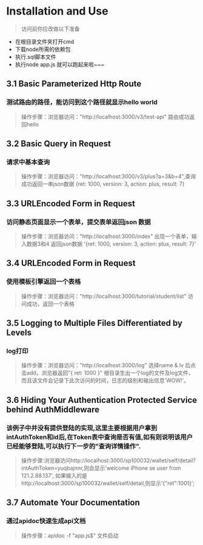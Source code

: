 
# Installation and Use
> 访问前你应改做以下准备
- 在根目录文件夹打开cmd
- 下载node所需的依赖包
- 执行.sql脚本文件
- 执行node app.js 就可以跑起来啦~~~


## 3.1 Basic Parameterized Http Route
### 测试路由的路径，能访问到这个路径就显示hello world 
> 操作步骤：浏览器访问："http://localhost:3000/v3/test-api" 路由成功返回hello 

## 3.2 Basic Query in Request
### 请求中基本查询
> 操作步骤：浏览器访问："http://localhost:3000/v3/plus?a=3&b=4",查询成功返回一串json数据 {ret: 1000, version: 3, action: plus, result: 7}

## 3.3 URLEncoded Form in Request
### 访问静态页面显示一个表单，提交表单返回json 数据
> 操作步骤：浏览器访问："http://localhost:3000/index" 出现一个表单，输入数据3和4 返回json数据 '{ret: 1000, version: 3, action: plus, result: 7}'

## 3.4 URLEncoded Form in Request
### 使用模板引擎返回一个表格
> 操作步骤：浏览器访问："http://localhost:3000/tutorial/student/list" 访问成功，返回一个表格

## 3.5 Logging to Multiple Files Differentiated by Levels
### log打印
> 操作步骤：浏览器访问："http://localhost:3000/log" 选择name & lv 后点击add，浏览器返回"{ ret: 1000 }" 根目录生出一个log的文件及log文件，而且该文件会记录下此次访问的时间，日志的级别和输出信息'WOW!'。

## 3.6 Hiding Your Authentication Protected Service behind AuthMiddleware 
### 该例子中并没有提供登陆的实现,这里主要根据用户拿到intAuthToken和id后,在Token表中查询是否有值,如有则说明该用户已经能够登陆,可以执行下一步的"查询详情操作".

> 操作步骤:浏览器访问http://localhost:3000/sp100032/wallet/self/detail?intAuthToken=yuqbajnnr,则会显示'welcome iPhone se user from 121.2.88.137', 如果输入的是http://localhost:3000/sp100032/wallet/self/detail,则显示'{"ret":1001}';

## 3.7 Automate Your Documentation
### 通过apidoc快速生成api文档
> 操作步骤：apidoc -f "app\.js$" 文件启动